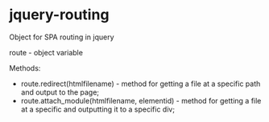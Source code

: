 # jquery-routing
Object for SPA routing in jquery

route - object variable

Methods:
* route.redirect(htmlfilename) - method for getting a file at a specific path and output to the page;
* route.attach_module(htmlfilename, elementid) - method for getting a file at a specific and outputting it to a specific div;

